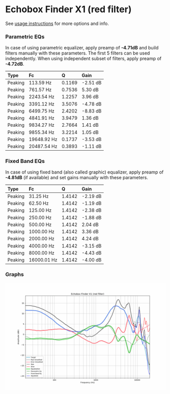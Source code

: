 # Echobox Finder X1 (red filter)
See [usage instructions](https://github.com/jaakkopasanen/AutoEq#usage) for more options and info.

### Parametric EQs
In case of using parametric equalizer, apply preamp of **-4.71dB** and build filters manually
with these parameters. The first 5 filters can be used independently.
When using independent subset of filters, apply preamp of **-4.72dB**.

| Type    | Fc          |      Q | Gain     |
|:--------|:------------|:-------|:---------|
| Peaking | 113.59 Hz   | 0.1169 | -2.51 dB |
| Peaking | 761.57 Hz   | 0.7536 | 5.30 dB  |
| Peaking | 2243.54 Hz  | 1.2257 | 3.96 dB  |
| Peaking | 3391.12 Hz  | 3.5076 | -4.78 dB |
| Peaking | 6499.75 Hz  | 2.4202 | -8.83 dB |
| Peaking | 4841.91 Hz  | 3.9479 | 1.36 dB  |
| Peaking | 9834.27 Hz  | 2.7664 | 1.41 dB  |
| Peaking | 9855.34 Hz  | 3.2214 | 1.05 dB  |
| Peaking | 19648.92 Hz | 0.1737 | -3.53 dB |
| Peaking | 20487.54 Hz | 0.3893 | -1.11 dB |

### Fixed Band EQs
In case of using fixed band (also called graphic) equalizer, apply preamp of **-4.81dB**
(if available) and set gains manually with these parameters.

| Type    | Fc          |      Q | Gain     |
|:--------|:------------|:-------|:---------|
| Peaking | 31.25 Hz    | 1.4142 | -2.19 dB |
| Peaking | 62.50 Hz    | 1.4142 | -1.19 dB |
| Peaking | 125.00 Hz   | 1.4142 | -2.38 dB |
| Peaking | 250.00 Hz   | 1.4142 | -1.88 dB |
| Peaking | 500.00 Hz   | 1.4142 | 2.04 dB  |
| Peaking | 1000.00 Hz  | 1.4142 | 3.36 dB  |
| Peaking | 2000.00 Hz  | 1.4142 | 4.24 dB  |
| Peaking | 4000.00 Hz  | 1.4142 | -3.15 dB |
| Peaking | 8000.00 Hz  | 1.4142 | -4.43 dB |
| Peaking | 16000.01 Hz | 1.4142 | -4.00 dB |

### Graphs
![](./Echobox%20Finder%20X1%20(red%20filter).png)